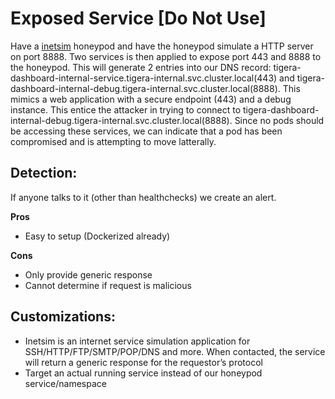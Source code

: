 # Exposed Service [Do Not Use]

Have a [inetsim](https://www.inetsim.org/features.html) honeypod and have the honeypod simulate a HTTP server on port 8888. Two services is then applied to expose port 443 and 8888 to the honeypod. This will generate 2 entries into our DNS record: tigera-dashboard-internal-service.tigera-internal.svc.cluster.local(443) and tigera-dashboard-internal-debug.tigera-internal.svc.cluster.local(8888). This mimics a web application with a secure endpoint (443) and a debug instance. This entice the attacker in trying to connect to tigera-dashboard-internal-debug.tigera-internal.svc.cluster.local(8888). Since no pods should be accessing these services, we can indicate that a pod has been compromised and is attempting to move latterally.

## Detection:
If anyone talks to it (other than healthchecks) we create an alert. 

**Pros**
* Easy to setup (Dockerized already)

**Cons** 
* Only provide generic response
* Cannot determine if request is malicious


## Customizations:
* Inetsim is an internet service simulation application for SSH/HTTP/FTP/SMTP/POP/DNS and more. When contacted, the service will return a generic response for the requestor’s protocol
* Target an actual running service instead of our honeypod service/namespace

